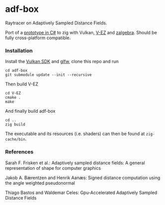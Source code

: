 # adf-box

Raytracer on Adaptively Sampled Distance Fields.

Port of a [prototype in C#](https://github.com/InterplanetaryEngineer/SdfBox) to zig with Vulkan, [V-EZ](https://github.com/GPUOpen-LibrariesAndSDKs/V-EZ) and [zalgebra](https://github.com/kooparse/zalgebra). Should be fully cross-platform compatible.

### Installation

Install the [Vulkan SDK](https://vulkan.lunarg.com/) and [glfw](https://www.glfw.org/), clone this repo and run

```
cd adf-box
git submodule update --init --recursive
```
Then build V-EZ
```
cd V-EZ
cmake .
make
```
And finally build adf-box
```
cd ..
zig build
```

The executable and its resources (i.e. shaders) can then be found at `zig-cache/bin`.

### References
Sarah F. Frisken et al.: Adaptively sampled distance fields: A general representation of shape for computer graphics

Jakob A. Bærentzen and Henrik Aanæs: Signed distance computation using the angle weighted pseudonormal

Thiago Bastos and Waldemar Celes: Gpu-Accelerated Adaptively Sampled Distance Fields